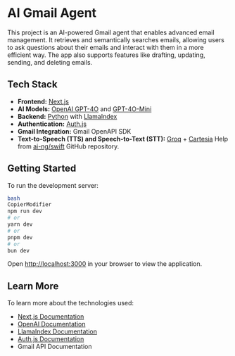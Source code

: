 # AI Gmail Agent

This project is an AI-powered Gmail agent that enables advanced email management. It retrieves and semantically searches emails, allowing users to ask questions about their emails and interact with them in a more efficient way. The app also supports features like drafting, updating, sending, and deleting emails.

## Tech Stack

- **Frontend:** [Next.js](https://nextjs.org/)
- **AI Models:** [OpenAI GPT-4O](https://openai.com/) and [GPT-4O-Mini](https://openai.com/)
- **Backend:** [Python](https://www.python.org/) with [LlamaIndex](https://github.com/jerryjliu/llama_index)
- **Authentication:** [Auth.js](https://authjs.dev/)
- **Gmail Integration:** Gmail OpenAPI SDK
- **Text-to-Speech (TTS) and Speech-to-Text (STT):** [Groq](https://groq.com/) + [Cartesia](https://cartesia.ai/)
  Help from [ai-ng/swift](https://github.com/ai-ng/swift) GitHub repository.

## Getting Started

To run the development server:

```bash
bash
CopierModifier
npm run dev
# or
yarn dev
# or
pnpm dev
# or
bun dev

```

Open [http://localhost:3000](http://localhost:3000/) in your browser to view the application.

## Learn More

To learn more about the technologies used:

- [Next.js Documentation](https://nextjs.org/docs)
- [OpenAI Documentation](https://openai.com/docs)
- [LlamaIndex Documentation](https://gpt-index.readthedocs.io/)
- [Auth.js Documentation](https://authjs.dev/)
- Gmail API Documentation
